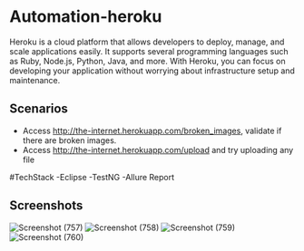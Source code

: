 # Automation-heroku
Heroku is a cloud platform that allows developers to deploy, manage, and scale applications easily. It supports several programming languages such as Ruby, Node.js, Python, Java, and more. 
With Heroku, you can focus on developing your application without worrying about infrastructure setup and maintenance.

## Scenarios
- Access http://the-internet.herokuapp.com/broken_images, validate if there are broken images.
- Access http://the-internet.herokuapp.com/upload and try uploading any file

#TechStack
-Eclipse
-TestNG
-Allure Report

## Screenshots


![Screenshot (757)](https://github.com/1803amar/Automation-heroku/assets/112649326/b75f220a-0b03-48c7-bea4-e36386ad1c6e)
![Screenshot (758)](https://github.com/1803amar/Automation-heroku/assets/112649326/45d62f23-3b87-404b-a78e-1e516dc3c58c)
![Screenshot (759)](https://github.com/1803amar/Automation-heroku/assets/112649326/e0e3eae2-4dfa-49e9-b8a3-30cd28e91cb9)
![Screenshot (760)](https://github.com/1803amar/Automation-heroku/assets/112649326/41f92e61-5075-46bc-ade5-f2f87cb71760)
